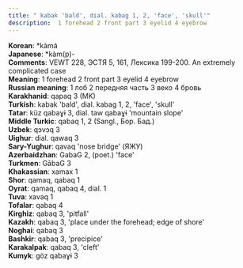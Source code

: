 ```yaml
---
title: " kabak 'bald', dial. kabag 1, 2, 'face', 'skull'"
description:  1 forehead 2 front part 3 eyelid 4 eyebrow
---
```


<strong>Korean</strong>:  *kàmá<br>
<strong>Japanese</strong>:  *kàm(p)-<br>
<strong>Comments</strong>:  VEWT 228, ЭСТЯ 5, 161, Лексика 199-200. An extremely complicated case<br>
<strong>Meaning</strong>:  1 forehead 2 front part 3 eyelid 4 eyebrow<br>
<strong>Russian meaning</strong>:  1 лоб 2 передняя часть 3 веко 4 бровь<br>
<strong>Karakhanid</strong>:  qapaq 3 (MK)<br>
<strong>Turkish</strong>:  kabak 'bald', dial. kabag 1, 2, 'face', 'skull'<br>
<strong>Tatar</strong>:  küz qabaɣɨ 3, dial. taw qabaɣɨ 'mountain slope'<br>
<strong>Middle Turkic</strong>:  qabaq 1, 2 (Sangl., Бор. Бад.)<br>
<strong>Uzbek</strong>:  qɔvɔq 3<br>
<strong>Uighur</strong>:  dial. qawaq 3<br>
<strong>Sary-Yughur</strong>:  qavaq 'nose bridge' (ЯЖУ)<br>
<strong>Azerbaidzhan</strong>:  GabaG 2, (poet.) 'face'<br>
<strong>Turkmen</strong>:  GābaG 3<br>
<strong>Khakassian</strong>:  xamax 1<br>
<strong>Shor</strong>:  qamaq, qabaq 1<br>
<strong>Oyrat</strong>:  qamaq, qabaq 4, dial. 1<br>
<strong>Tuva</strong>:  xavaq 1<br>
<strong>Tofalar</strong>:  qabaq 4<br>
<strong>Kirghiz</strong>:  qabaq 3, 'pitfall'<br>
<strong>Kazakh</strong>:  qabaq 3, 'place under the forehead; edge of shore'<br>
<strong>Noghai</strong>:  qabaq 3<br>
<strong>Bashkir</strong>:  qabaq 3, 'precipice'<br>
<strong>Karakalpak</strong>:  qabaq 3, 'cleft'<br>
<strong>Kumyk</strong>:  göz qabaɣɨ 3<br>


